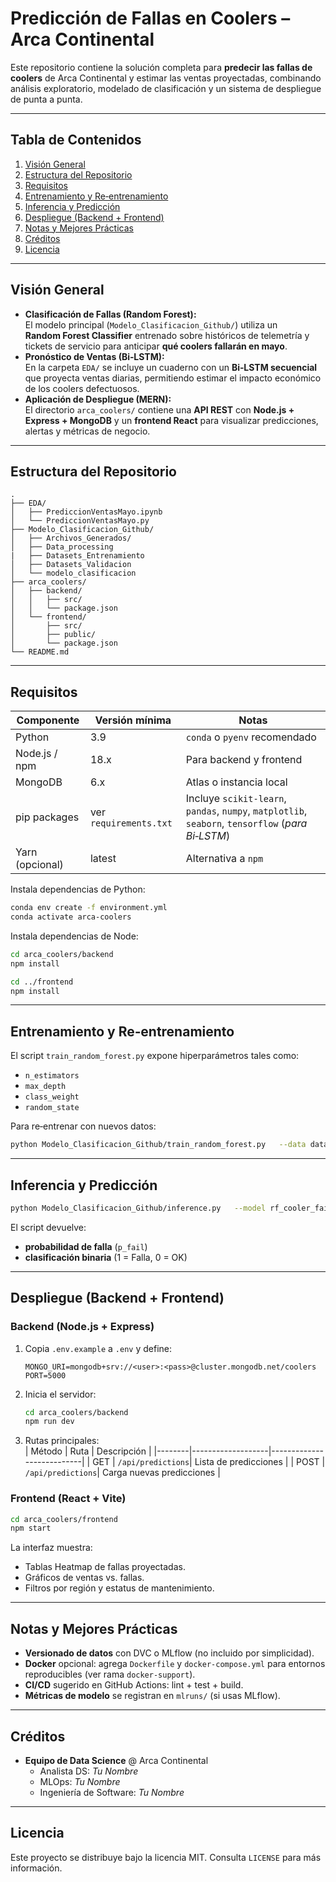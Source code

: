 # Predicción de Fallas en Coolers – Arca Continental

Este repositorio contiene la solución completa para **predecir las fallas de coolers** de Arca Continental y estimar las ventas proyectadas, combinando análisis exploratorio, modelado de clasificación y un sistema de despliegue de punta a punta.

---

## Tabla de Contenidos
1. [Visión General](#visión-general)
2. [Estructura del Repositorio](#estructura-del-repositorio)
3. [Requisitos](#requisitos)
4. [Entrenamiento y Re‐entrenamiento](#entrenamiento-y-reentrenamiento)
5. [Inferencia y Predicción](#inferencia-y-predicción)
6. [Despliegue (Backend + Frontend)](#despliegue-backend-frontend)
7. [Notas y Mejores Prácticas](#notas-y-mejores-prácticas)
8. [Créditos](#créditos)
9. [Licencia](#licencia)

---

## Visión General

- **Clasificación de Fallas (Random Forest):**  
  El modelo principal (`Modelo_Clasificacion_Github/`) utiliza un **Random Forest Classifier** entrenado sobre históricos de telemetría y tickets de servicio para anticipar **qué coolers fallarán en mayo**.  
- **Pronóstico de Ventas (Bi‑LSTM):**  
  En la carpeta `EDA/` se incluye un cuaderno con un **Bi‑LSTM secuencial** que proyecta ventas diarias, permitiendo estimar el impacto económico de los coolers defectuosos.  
- **Aplicación de Despliegue (MERN):**  
  El directorio `arca_coolers/` contiene una **API REST** con **Node.js + Express + MongoDB** y un **frontend React** para visualizar predicciones, alertas y métricas de negocio.

---

## Estructura del Repositorio

```
.
├── EDA/
│   ├── PrediccionVentasMayo.ipynb
│   └── PrediccionVentasMayo.py
├── Modelo_Clasificacion_Github/
│   ├── Archivos_Generados/
│   ├── Data_processing
|   ├── Datasets_Entrenamiento
│   ├── Datasets_Validacion
│   └── modelo_clasificacion
├── arca_coolers/
│   ├── backend/
│   │   ├── src/
│   │   └── package.json
│   └── frontend/
│       ├── src/
│       ├── public/
│       └── package.json
└── README.md
```

---

## Requisitos

| Componente        | Versión mínima | Notas                                |
|-------------------|---------------|--------------------------------------|
| Python            | 3.9           | `conda` o `pyenv` recomendado        |
| Node.js / npm     | 18.x          | Para backend y frontend              |
| MongoDB           | 6.x           | Atlas o instancia local              |
| pip packages      | ver `requirements.txt` | Incluye `scikit‑learn`, `pandas`, `numpy`, `matplotlib`, `seaborn`, `tensorflow` (*para Bi‑LSTM*) |
| Yarn (opcional)   | latest        | Alternativa a `npm`                  |

Instala dependencias de Python:
```bash
conda env create -f environment.yml
conda activate arca-coolers
```

Instala dependencias de Node:
```bash
cd arca_coolers/backend
npm install

cd ../frontend
npm install
```

---

## Entrenamiento y Re‑entrenamiento

El script `train_random_forest.py` expone hiperparámetros tales como:
- `n_estimators`
- `max_depth`
- `class_weight`
- `random_state`

Para re‑entrenar con nuevos datos:
```bash
python Modelo_Clasificacion_Github/train_random_forest.py   --data data/processed/train.parquet   --n_estimators 400   --max_depth 25   --save-model rf_cooler_failure_YYYYMM.pkl
```

---

## Inferencia y Predicción

```bash
python Modelo_Clasificacion_Github/inference.py   --model rf_cooler_failure.pkl   --input data/processed/2025-05.parquet   --output predictions/pred_may_2025.csv
```

El script devuelve:
- **probabilidad de falla** (`p_fail`)
- **clasificación binaria** (1 = Falla, 0 = OK)

---

## Despliegue (Backend + Frontend)

### Backend (Node.js + Express)

1. Copia `.env.example` a `.env` y define:  
   ```env
   MONGO_URI=mongodb+srv://<user>:<pass>@cluster.mongodb.net/coolers
   PORT=5000
   ```
2. Inicia el servidor:
   ```bash
   cd arca_coolers/backend
   npm run dev
   ```
3. Rutas principales:  
   | Método | Ruta              | Descripción               |
   |--------|-------------------|---------------------------|
   | GET    | `/api/predictions`| Lista de predicciones     |
   | POST   | `/api/predictions`| Carga nuevas predicciones |

### Frontend (React + Vite)

```bash
cd arca_coolers/frontend
npm start
```
La interfaz muestra:
- Tablas Heatmap de fallas proyectadas.  
- Gráficos de ventas vs. fallas.  
- Filtros por región y estatus de mantenimiento.

---

## Notas y Mejores Prácticas

- **Versionado de datos** con DVC o MLflow (no incluido por simplicidad).  
- **Docker** opcional: agrega `Dockerfile` y `docker-compose.yml` para entornos reproducibles (ver rama `docker-support`).  
- **CI/CD** sugerido en GitHub Actions: lint + test + build.  
- **Métricas de modelo** se registran en `mlruns/` (si usas MLflow).  

---

## Créditos

- **Equipo de Data Science** @ Arca Continental  
  - Analista DS: _Tu Nombre_  
  - MLOps: _Tu Nombre_  
  - Ingeniería de Software: _Tu Nombre_

---

## Licencia

Este proyecto se distribuye bajo la licencia MIT. Consulta `LICENSE` para más información.
